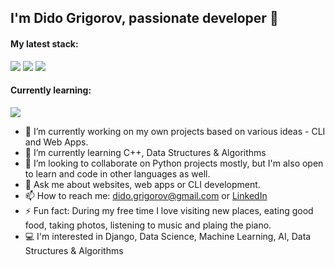 ## I'm Dido Grigorov, passionate developer 👋

#### My latest stack: <br>
![](https://img.shields.io/badge/Python-3776AB?style=for-the-badge&logo=python&logoColor=white) ![](https://img.shields.io/badge/Django-092E20?style=for-the-badge&logo=django&logoColor=white) ![](https://img.shields.io/badge/JavaScript-F7DF1E?style=for-the-badge&logo=javascript&logoColor=black)

#### Currently learning: <br>
![](https://img.shields.io/badge/C%2B%2B-00599C?style=for-the-badge&logo=c%2B%2B&logoColor=white)

- 🔭 I’m currently working on my own projects based on various ideas - CLI and Web Apps.
- 🌱 I’m currently learning C++, Data Structures & Algorithms
- 👯 I’m looking to collaborate on Python projects mostly, but I'm also open to learn and code in other languages as well.
- 💬 Ask me about websites, web apps or CLI development. 
- 📫 How to reach me: dido.grigorov@gmail.com or [LinkedIn](https://linkedin.com/in/didogrigorov)
- ⚡ Fun fact: During my free time I love visiting new places, eating good food, taking photos, listening to music and plaing the piano.
- :computer: I'm interested in Django, Data Science, Machine Learning, AI, Data Structures & Algorithms
